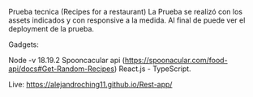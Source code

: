 Prueba tecnica (Recipes for a restaurant)
La Prueba se realizó con los assets indicados y con responsive a la medida. Al final de puede ver el deployment de la prueba.

Gadgets:

Node -v 18.19.2
Spooncacular api (https://spoonacular.com/food-api/docs#Get-Random-Recipes)
React.js - TypeScript.

Live: https://alejandroching11.github.io/Rest-app/





